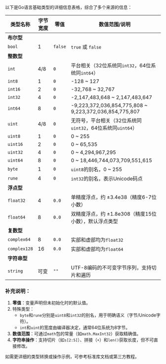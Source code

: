 以下是Go语言基础类型的详细信息表格，综合了多个来源的信息：

| 类型名称     | 字节宽度 | 零值    | 数值范围/说明                                              |
| ------------ | -------- | ------- | ---------------------------------------------------------- |
| **布尔型**   |          |         |                                                            |
| `bool`       | 1        | `false` | `true` 或 `false`                                          |
| **整数型**   |          |         |                                                            |
| `int`        | 4/8      | `0`     | 平台相关（32位系统同`int32`，64位系统同`int64`）           |
| `int8`       | 1        | `0`     | -128 ~ 127                                                 |
| `int16`      | 2        | `0`     | -32,768 ~ 32,767                                           |
| `int32`      | 4        | `0`     | -2,147,483,648 ~ 2,147,483,647                             |
| `int64`      | 8        | `0`     | -9,223,372,036,854,775,808 ~ 9,223,372,036,854,775,807     |
| `uint`       | 4/8      | `0`     | 无符号，平台相关（32位系统同`uint32`，64位系统同`uint64`） |
| `uint8`      | 1        | `0`     | 0 ~ 255                                                    |
| `uint16`     | 2        | `0`     | 0 ~ 65,535                                                 |
| `uint32`     | 4        | `0`     | 0 ~ 4,294,967,295                                          |
| `uint64`     | 8        | `0`     | 0 ~ 18,446,744,073,709,551,615                             |
| `byte`       | 1        | `0`     | `uint8`的别名，0 ~ 255                                     |
| `rune`       | 4        | `0`     | `int32`的别名，表示Unicode码点                             |
| **浮点型**   |          |         |                                                            |
| `float32`    | 4        | `0.0`   | 单精度浮点，约 ±3.4e38（精度6-7位小数）                    |
| `float64`    | 8        | `0.0`   | 双精度浮点，约 ±1.8e308（精度15位小数），默认浮点类型      |
| **复数型**   |          |         |                                                            |
| `complex64`  | 8        | `0.0`   | 实部和虚部均为`float32`                                    |
| `complex128` | 16       | `0.0`   | 实部和虚部均为`float64`                                    |
| **字符串型** |          |         |                                                            |
| `string`     | 可变     | `""`    | UTF-8编码的不可变字节序列，支持切片和遍历                  |

### 补充说明：

1. **零值**：变量声明但未初始化时的默认值。
2. 特殊类型：
   - `byte`和`rune`分别是`uint8`和`int32`的别名，用于明确语义（字节/Unicode字符）。
   - `int`和`uint`的宽度由编译器决定，通常64位系统为8字节。
3. **数值范围**：可通过`math`包的常量（如`math.MaxInt32`）获取精确值。
4. **字符串操作**：支持切片（如`s[2:5]`）、拼接（`+`）和`len()`获取长度，但不可直接修改。

如需更详细的类型转换或操作示例，可参考标准库文档或第三方教程。